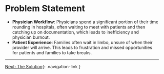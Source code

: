 # Problem Statement

- **Physician Workflow**: Physicians spend a significant portion of their time rounding in hospitals, often waiting to meet with patients and then catching up on documentation, which leads to inefficiency and physician burnout.
- **Patient Experience**: Families often wait in limbo, unsure of when their provider will arrive. This leads to frustration and missed opportunities for patients and families to take breaks.

---

[Next: The Solution](2_The_Solution.md){: .navigation-link }
